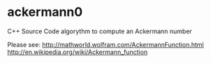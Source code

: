 ackermann0
==========

C++ Source Code algorythm to compute an Ackermann number

Please see:
http://mathworld.wolfram.com/AckermannFunction.html
http://en.wikipedia.org/wiki/Ackermann_function
